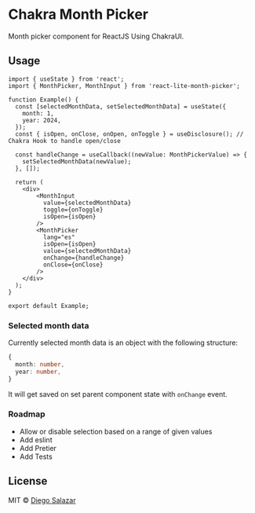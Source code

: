 # Chakra Month Picker

Month picker component for ReactJS Using ChakraUI.

## Usage

```tsx
import { useState } from 'react';
import { MonthPicker, MonthInput } from 'react-lite-month-picker';

function Example() {
  const [selectedMonthData, setSelectedMonthData] = useState({
    month: 1,
    year: 2024,
  });
  const { isOpen, onClose, onOpen, onToggle } = useDisclosure(); // Chakra Hook to handle open/close

  const handleChange = useCallback((newValue: MonthPickerValue) => {
    setSelectedMonthData(newValue);
  }, []);

  return (
    <div>
        <MonthInput
          value={selectedMonthData}
          toggle={onToggle}
          isOpen={isOpen}
        />
        <MonthPicker
          lang="es"
          isOpen={isOpen}
          value={selectedMonthData}
          onChange={handleChange}
          onClose={onClose}
        />
    </div>
  );
}

export default Example;
```

### Selected month data

Currently selected month data is an object with the following structure:

```ts
{
  month: number,
  year: number,
}
```

It will get saved on set parent component state with `onChange` event.

### Roadmap

- Allow or disable selection based on a range of given values
- Add eslint
- Add Pretier
- Add Tests

## License

MIT © [Diego Salazar](https://github.com/diegosalazar27)
